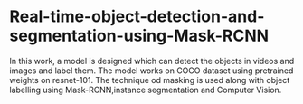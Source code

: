 # Real-time-object-detection-and-segmentation-using-Mask-RCNN
In this work, a model is designed which can detect the objects in videos and images and label them. The model works on COCO dataset using pretrained weights on resnet-101. The technique od masking is used along with object labelling using Mask-RCNN,instance segmentation and Computer Vision.
